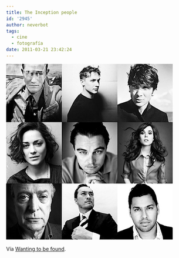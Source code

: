 ```yaml
---
title: The Inception people
id: '2945'
author: neverbot
tags:
  - cine
  - fotografía
date: 2011-03-21 23:42:24
---
```


![201103212341.jpg](./the-inception-people/201103212341.jpg)

Vía [Wanting to be found](http://wantingtobefound.tumblr.com/post/960314419/lostinhyrule).
